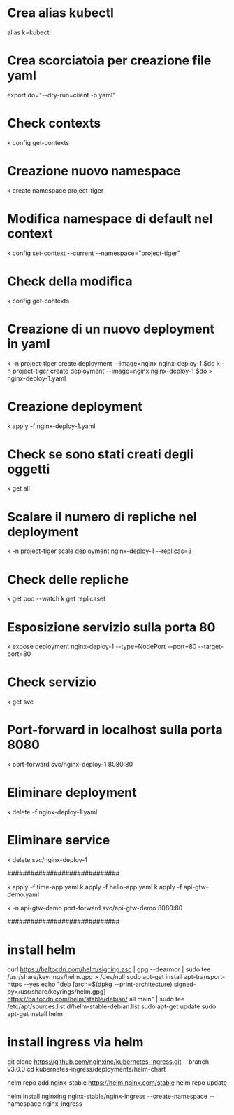 # Crea alias kubectl
alias k=kubectl

# Crea scorciatoia per creazione file yaml
export do="--dry-run=client -o yaml"

# Check contexts
k config get-contexts

# Creazione nuovo namespace
k create namespace project-tiger

# Modifica namespace di default nel context
k config set-context --current --namespace="project-tiger"

# Check della modifica
k config get-contexts

# Creazione di un nuovo deployment in yaml
k -n project-tiger create deployment --image=nginx nginx-deploy-1 $do 
k -n project-tiger create deployment --image=nginx nginx-deploy-1 $do > nginx-deploy-1.yaml

# Creazione deployment
k apply -f nginx-deploy-1.yaml

# Check se sono stati creati degli oggetti
k get all

# Scalare il numero di repliche nel deployment
k -n project-tiger scale deployment nginx-deploy-1 --replicas=3

# Check delle repliche
k get pod --watch
k get replicaset

# Esposizione servizio sulla porta 80
k expose deployment nginx-deploy-1 --type=NodePort --port=80 --target-port=80

# Check servizio
k get svc

# Port-forward in localhost sulla porta 8080
k port-forward svc/nginx-deploy-1 8080:80

# Eliminare deployment
k delete -f nginx-deploy-1.yaml

# Eliminare service
k delete svc/nginx-deploy-1

#############################

k apply -f time-app.yaml
k apply -f hello-app.yaml
k apply -f api-gtw-demo.yaml

k -n api-gtw-demo port-forward svc/api-gtw-demo 8080:80

#############################

# install helm

curl https://baltocdn.com/helm/signing.asc | gpg --dearmor | sudo tee /usr/share/keyrings/helm.gpg > /dev/null
sudo apt-get install apt-transport-https --yes
echo "deb [arch=$(dpkg --print-architecture) signed-by=/usr/share/keyrings/helm.gpg] https://baltocdn.com/helm/stable/debian/ all main" | sudo tee /etc/apt/sources.list.d/helm-stable-debian.list
sudo apt-get update
sudo apt-get install helm

# install ingress via helm

git clone https://github.com/nginxinc/kubernetes-ingress.git --branch v3.0.0
cd kubernetes-ingress/deployments/helm-chart

helm repo add nginx-stable https://helm.nginx.com/stable
helm repo update

helm install nginxing nginx-stable/nginx-ingress --create-namespace --namespace nginx-ingress


